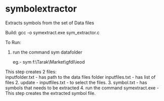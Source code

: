 # symbolextractor

Extracts symbols from the set of Data files

Build:
gcc -o symextract.exe sym_extractor.c

To Run:

1. run the command 
   sym datafolder
      
   eg.- sym f:\Tarak\Market\gfdl\ieod

This step creates 2 files:    
 inputfolder.txt - has path to the data files folder
 inputfiles.txt - has list of files
2. update - inputfiles.txt - to select the files.
3. symbol.txt - has symbols that needs to be extracted
4. run the command 
   symextract.exe - 
This step creates the extracted symbol file.
